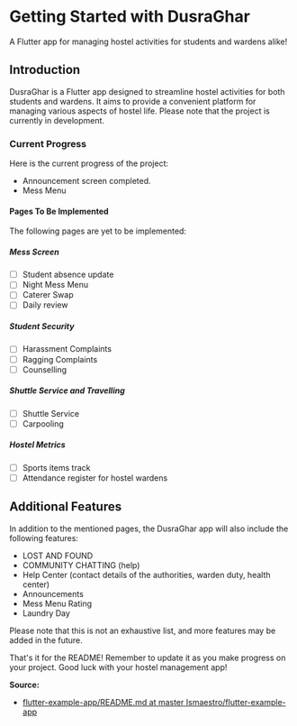 # Getting Started with DusraGhar

A Flutter app for managing hostel activities for students and wardens alike!

## Introduction
DusraGhar is a Flutter app designed to streamline hostel activities for both students and wardens. It aims to provide a convenient platform for managing various aspects of hostel life. Please note that the project is currently in development.

### Current Progress
Here is the current progress of the project:

- Announcement screen completed.
- Mess Menu

#### Pages To Be Implemented
The following pages are yet to be implemented:

##### Mess Screen
- [ ] Student absence update
- [ ] Night Mess Menu
- [ ] Caterer Swap
- [ ] Daily review

##### Student Security
- [ ] Harassment Complaints
- [ ] Ragging Complaints
- [ ] Counselling

##### Shuttle Service and Travelling
- [ ] Shuttle Service
- [ ] Carpooling

##### Hostel Metrics
- [ ] Sports items track
- [ ] Attendance register for hostel wardens

## Additional Features
In addition to the mentioned pages, the DusraGhar app will also include the following features:

- LOST AND FOUND
- COMMUNITY CHATTING (help)
- Help Center (contact details of the authorities, warden duty, health center)
- Announcements
- Mess Menu Rating
- Laundry Day

Please note that this is not an exhaustive list, and more features may be added in the future.

That's it for the README! Remember to update it as you make progress on your project. Good luck with your hostel management app!

**Source:**
- [flutter-example-app/README.md at master Ismaestro/flutter-example-app](https://github.com/Ismaestro/flutter-example-app/blob/master/README.md)
